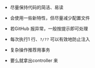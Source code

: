 - 尽量保持代码的简洁、易读  
- 会使用一些新特性，但尽量减少配置文件  


- 若GitHub 报异常，一般按提示即可处理  


- 每次执行1 行、`?/??` 可以有效地防止注入
- 复杂操作推荐用事务

- 要么就拿出controller 来